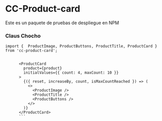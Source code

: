 # CC-Product-card

Este es un paquete de pruebas de despliegue en NPM

### Claus Chocho

```
import {  ProductImage, ProductButtons, ProductTitle, ProductCard } from 'cc-product-card';
```

````

      <ProductCard
        product={product}
        initialValues={{ count: 4, maxCount: 10 }}
      >
        {({ reset, increaseBy, count, isMaxCountReached }) => (
          <>
            <ProductImage />
            <ProductTitle />
            <ProductButtons />
          </>
        )}
      </ProductCard>
      ```
````
